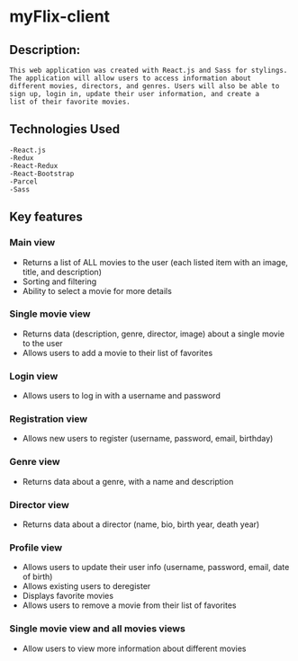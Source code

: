 # myFlix-client

## Description:

    This web application was created with React.js and Sass for stylings. The application will allow users to access information about 
    different movies, directors, and genres. Users will also be able to sign up, login in, update their user information, and create a 
    list of their favorite movies.

## Technologies Used

    -React.js
    -Redux
    -React-Redux
    -React-Bootstrap
    -Parcel
    -Sass

## Key features

### Main view
* Returns a list of ALL movies to the user (each listed item with an image, title, and
description)
* Sorting and filtering
* Ability to select a movie for more details

### Single movie view
* Returns data (description, genre, director, image) about a single movie to the user
* Allows users to add a movie to their list of favorites

### Login view
* Allows users to log in with a username and password

### Registration view
* Allows new users to register (username, password, email, birthday)

### Genre view
* Returns data about a genre, with a name and description

### Director view
* Returns data about a director (name, bio, birth year, death year)

### Profile view
* Allows users to update their user info (username, password, email, date of birth)
* Allows existing users to deregister
* Displays favorite movies
* Allows users to remove a movie from their list of favorites

### Single movie view and all movies views
* Allow users to view more information about different movies
